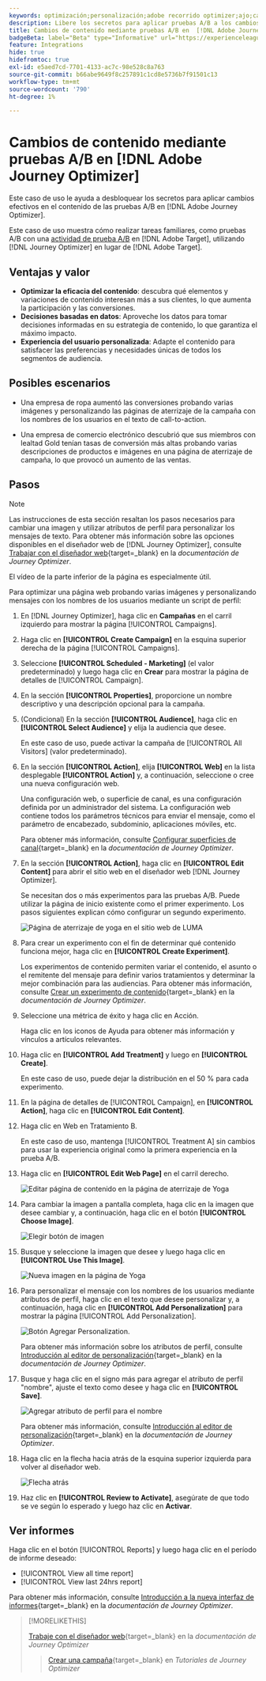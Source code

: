 ```yaml
---
keywords: optimización;personalización;adobe recorrido optimizer;ajo;casos de uso;escenarios;cambio de contenido/prueba ab;atributo de perfil;cambiar imagen;intercambiar imagen
description: Libere los secretos para aplicar pruebas A/B a los cambios de contenido en Adobe Journey Optimizer
title: Cambios de contenido mediante pruebas A/B en  [!DNL Adobe Journey Optimizer]
badgeBeta: label="Beta" type="Informative" url="https://experienceleague.adobe.com/docs/target/using/introduction/intro.html?lang=es#beta newtab=true" tooltip="¿Qué son las funciones beta en  [!DNL Adobe Target]?"
feature: Integrations
hide: true
hidefromtoc: true
exl-id: e5aed7cd-7701-4133-ac7c-98e528c8a763
source-git-commit: b66abe9649f8c257891c1cd8e5736b7f91501c13
workflow-type: tm+mt
source-wordcount: '790'
ht-degree: 1%

---
```


# Cambios de contenido mediante pruebas A/B en [!DNL Adobe Journey Optimizer]

Este caso de uso le ayuda a desbloquear los secretos para aplicar cambios efectivos en el contenido de las pruebas A/B en [!DNL Adobe Journey Optimizer].

Este caso de uso muestra cómo realizar tareas familiares, como pruebas A/B con una [actividad de prueba A/B](/help/main/c-activities/t-test-ab/test-ab.md) en [!DNL Adobe Target], utilizando [!DNL Journey Optimizer] en lugar de [!DNL Adobe Target].

## Ventajas y valor

* **Optimizar la eficacia del contenido**: descubra qué elementos y variaciones de contenido interesan más a sus clientes, lo que aumenta la participación y las conversiones.
* **Decisiones basadas en datos**: Aproveche los datos para tomar decisiones informadas en su estrategia de contenido, lo que garantiza el máximo impacto.
* **Experiencia del usuario personalizada**: Adapte el contenido para satisfacer las preferencias y necesidades únicas de todos los segmentos de audiencia.

## Posibles escenarios

* Una empresa de ropa aumentó las conversiones probando varias imágenes y personalizando las páginas de aterrizaje de la campaña con los nombres de los usuarios en el texto de call-to-action.

* Una empresa de comercio electrónico descubrió que sus miembros con lealtad Gold tenían tasas de conversión más altas probando varias descripciones de productos e imágenes en una página de aterrizaje de campaña, lo que provocó un aumento de las ventas.

## Pasos

>[!NOTE]
>
>Las instrucciones de esta sección resaltan los pasos necesarios para cambiar una imagen y utilizar atributos de perfil para personalizar los mensajes de texto. Para obtener más información sobre las opciones disponibles en el diseñador web de [!DNL Journey Optimizer], consulte [Trabajar con el diseñador web](https://experienceleague.adobe.com/en/docs/journey-optimizer/using/channels/web/author-web-pages/web-visual-editor){target=_blank} en la *documentación de Journey Optimizer*.
>
>El vídeo de la parte inferior de la página es especialmente útil.

Para optimizar una página web probando varias imágenes y personalizando mensajes con los nombres de los usuarios mediante un script de perfil:

1. En [!DNL Journey Optimizer], haga clic en **Campañas** en el carril izquierdo para mostrar la página [!UICONTROL Campaigns].

1. Haga clic en **[!UICONTROL Create Campaign]** en la esquina superior derecha de la página [!UICONTROL Campaigns].

1. Seleccione **[!UICONTROL Scheduled - Marketing]** (el valor predeterminado) y luego haga clic en **Crear** para mostrar la página de detalles de [!UICONTROL Campaign].

1. En la sección **[!UICONTROL Properties]**, proporcione un nombre descriptivo y una descripción opcional para la campaña.

1. (Condicional) En la sección **[!UICONTROL Audience]**, haga clic en **[!UICONTROL Select Audience]** y elija la audiencia que desee.

   En este caso de uso, puede activar la campaña de [!UICONTROL All Visitors] (valor predeterminado).

1. En la sección **[!UICONTROL Action]**, elija **[!UICONTROL Web]** en la lista desplegable **[!UICONTROL Action]** y, a continuación, seleccione o cree una nueva configuración web.

   Una configuración web, o superficie de canal, es una configuración definida por un administrador del sistema. La configuración web contiene todos los parámetros técnicos para enviar el mensaje, como el parámetro de encabezado, subdominio, aplicaciones móviles, etc.

   Para obtener más información, consulte [Configurar superficies de canal](https://experienceleague.adobe.com/en/docs/journey-optimizer/using/configuration/channel-surfaces#set-up-channel-surfaces){target=_blank} en la *documentación de Journey Optimizer*.

1. En la sección **[!UICONTROL Action]**, haga clic en **[!UICONTROL Edit Content]** para abrir el sitio web en el diseñador web [!DNL Journey Optimizer].

   Se necesitan dos o más experimentos para las pruebas A/B. Puede utilizar la página de inicio existente como el primer experimento. Los pasos siguientes explican cómo configurar un segundo experimento.

   ![Página de aterrizaje de yoga en el sitio web de LUMA](/help/main/c-integrating-target-with-mac/ajo/assets/luma-yoga-landing.png)

1. Para crear un experimento con el fin de determinar qué contenido funciona mejor, haga clic en **[!UICONTROL Create Experiment]**.

   Los experimentos de contenido permiten variar el contenido, el asunto o el remitente del mensaje para definir varios tratamientos y determinar la mejor combinación para las audiencias. Para obtener más información, consulte [Crear un experimento de contenido](https://experienceleague.adobe.com/en/docs/journey-optimizer/using/content-management/content-experiment/content-experiment){target=_blank} en la *documentación de Journey Optimizer*.

1. Seleccione una métrica de éxito y haga clic en Acción.

   Haga clic en los iconos de Ayuda para obtener más información y vínculos a artículos relevantes.

1. Haga clic en **[!UICONTROL Add Treatment]** y luego en **[!UICONTROL Create]**.

   En este caso de uso, puede dejar la distribución en el 50 % para cada experimento.

1. En la página de detalles de [!UICONTROL Campaign], en **[!UICONTROL Action]**, haga clic en **[!UICONTROL Edit Content]**.

1. Haga clic en Web en Tratamiento B.

   En este caso de uso, mantenga [!UICONTROL Treatment A] sin cambios para usar la experiencia original como la primera experiencia en la prueba A/B.

1. Haga clic en **[!UICONTROL Edit Web Page]** en el carril derecho.

   ![Editar página de contenido en la página de aterrizaje de Yoga](/help/main/c-integrating-target-with-mac/ajo/assets/edit-yoga-page.png)

1. Para cambiar la imagen a pantalla completa, haga clic en la imagen que desee cambiar y, a continuación, haga clic en el botón **[!UICONTROL Choose Image]**.

   ![Elegir botón de imagen](/help/main/c-integrating-target-with-mac/ajo/assets/choose-image.png)

1. Busque y seleccione la imagen que desee y luego haga clic en **[!UICONTROL Use This Image]**.

   ![Nueva imagen en la página de Yoga](/help/main/c-integrating-target-with-mac/ajo/assets/new-hero-image.png)

1. Para personalizar el mensaje con los nombres de los usuarios mediante atributos de perfil, haga clic en el texto que desee personalizar y, a continuación, haga clic en **[!UICONTROL Add Personalization]** para mostrar la página [!UICONTROL Add Personalization].

   ![Botón Agregar Personalization.](/help/main/c-integrating-target-with-mac/ajo/assets/add-personalization-button.png)

   Para obtener más información sobre los atributos de perfil, consulte [Introducción al editor de personalización](https://experienceleague.adobe.com/en/docs/journey-optimizer/using/content-management/personalization/expression-editor/personalization-build-expressions){target=_blank} en la *documentación de Journey Optimizer*.

1. Busque y haga clic en el signo más para agregar el atributo de perfil &quot;nombre&quot;, ajuste el texto como desee y haga clic en **[!UICONTROL Save]**.

   ![Agregar atributo de perfil para el nombre](/help/main/c-integrating-target-with-mac/ajo/assets/add-profile-attribute-for-name.png)

   Para obtener más información, consulte [Introducción al editor de personalización](https://experienceleague.adobe.com/en/docs/journey-optimizer/using/content-management/personalization/expression-editor/personalization-build-expressions){target=_blank} en la *documentación de Journey Optimizer*.

1. Haga clic en la flecha hacia atrás de la esquina superior izquierda para volver al diseñador web.

   ![Flecha atrás](/help/main/c-integrating-target-with-mac/ajo/assets/back-arrow.png)

1. Haz clic en **[!UICONTROL Review to Activate]**, asegúrate de que todo se ve según lo esperado y luego haz clic en **Activar**.

## Ver informes

Haga clic en el botón [!UICONTROL Reports] y luego haga clic en el período de informe deseado:

* [!UICONTROL View all time report]
* [!UICONTROL View last 24hrs report]

Para obtener más información, consulte [Introducción a la nueva interfaz de informes](https://experienceleague.adobe.com/en/docs/journey-optimizer/using/channel-report/report-gs-cja){target=_blank} en la *documentación de Journey Optimizer*.

>[!MORELIKETHIS]
>
>[Trabaje con el diseñador web](https://experienceleague.adobe.com/en/docs/journey-optimizer/using/channels/web/author-web-pages/web-visual-editor){target=_blank} en la *documentación de Journey Optimizer*
>>[Crear una campaña](https://experienceleague.adobe.com/en/docs/journey-optimizer-learn/tutorials/create-campaigns/create-a-campaign){target=_blank} en *Tutoriales de Journey Optimizer*
